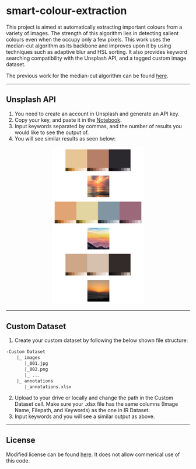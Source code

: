 # smart-colour-extraction
This project is aimed at automatically extracting important colours from a variety of images. The strength of this algorithm lies in detecting salient colours even when the occupy only a few pixels. This work uses the median-cut algorithm as its backbone and improves upon it by using techniques such as adaptive blur and HSL sorting. It also provides keyword searching compatibility with the Unsplash API, and a tagged custom image dataset.

The previous work for the median-cut algorithm can be found [here](https://github.com/Stack-of-Pancakes/median_cut_color_quantization).
- - - -

## Unsplash API
1. You need to create an account in Unsplash and generate an API key.
2. Copy your key, and paste it in the [Notebook](https://github.com/Abhishek-Iyer1/smart-colour-extraction/blob/main/src/Keyword_Palette_Generation.ipynb).
3. Input keywords separated by commas, and the number of results you would like to see the output of.
4. You will see similar results as seen below: 

<p align="center">
 <img src="outputs/Unsplash_output.png" width=50%>
</p>

- - - -

## Custom Dataset
1. Create your custom dataset by following the below shown file structure:
  ```
  -Custom Dataset
      |_ images
         |_001.jpg
         |_002.png
         |_ ...
      |_ annotations
         |_annotations.xlsx
   ```
2. Upload to your drive or locally and change the path in the Custom Dataset cell. Make sure your .xlsx file has the same columns (Image Name, Filepath, and Keywords) as the one in IR Dataset.
3. Input keywords and you will see a similar output as above.
- - - -

## License
Modified license can be found [here](https://github.com/Abhishek-Iyer1/smart-colour-extraction/blob/main/LICENSE). It does not allow commerical use of this code.
